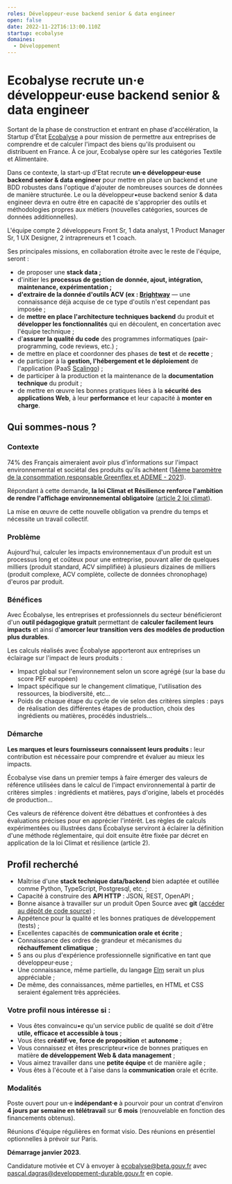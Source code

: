 ```yaml
---
roles: Développeur·euse backend senior & data engineer
open: false
date: 2022-11-22T16:13:00.110Z
startup: ecobalyse
domaines:
  - Développement
---
```


# Ecobalyse recrute un·e développeur·euse backend senior & data engineer

Sortant de la phase de construction et entrant en phase d'accélération, la Startup d'État [Ecobalyse](https://ecobalyse.beta.gouv.fr/) a pour mission de permettre aux entreprises de comprendre et de calculer l'impact des biens qu'ils produisent ou distribuent en France. À ce jour, Ecobalyse opère sur les catégories Textile et Alimentaire.

Dans ce contexte, la start-up d'Etat recrute **un·e développeur·euse backend senior & data engineer** pour mettre en place un backend et une BDD robustes dans l'optique d'ajouter de nombreuses sources de données de manière structurée. Le ou la développeur•euse backend senior & data engineer devra en outre être en capacité de s'approprier des outils et méthodologies propres aux métiers (nouvelles catégories, sources de données additionnelles).

L'équipe compte 2 développeurs Front Sr, 1 data analyst, 1 Product Manager Sr, 1 UX Designer, 2 intrapreneurs et 1 coach.

Ses principales missions, en collaboration étroite avec le reste de l'équipe, seront :

* de proposer une **stack data ;**
* d'initier les **processus de gestion de donnée, ajout, intégration, maintenance, expérimentation ;**
* **d'extraire de la donnée d'outils ACV (ex : [Brightway](https://brightway.dev/)** — une connaissance déjà acquise de ce type d'outils n'est cependant pas imposée ;
* de **mettre en place l'architecture techniques backend** du produit et **développer les fonctionnalités** qui en découlent, en concertation avec l'équipe technique ;
* d'**assurer la qualité du code** des programmes informatiques (pair-programming, code reviews, etc.) ;
* de mettre en place et coordonner des phases de **test** et de **recette** ;
* de participer à la **gestion, l'hébergement et le déploiement** de l'application (PaaS [Scalingo](https://scalingo.com/)) ;
* de participer à la production et la maintenance de la **documentation technique** du produit ;
* de mettre en œuvre les bonnes pratiques liées à la **sécurité des applications Web**, à leur **performance** et leur capacité à **monter en charge**.

## Qui sommes-nous ?

### Contexte

74% des Français aimeraient avoir plus d'informations sur l'impact environnemental et sociétal des produits qu'ils achètent ([14ème baromètre de la consommation responsable Greenflex et ADEME - 2021](https://presse.ademe.fr/wp-content/uploads/2021/05/CP-Barometre-de-la-consommation-responsable-Version-Finale.pdf)).

Répondant à cette demande, **la loi Climat et Résilience renforce l'ambition de rendre l'affichage environnemental obligatoire** ([article 2 loi climat](https://www.legifrance.gouv.fr/loda/article_lc/LEGIARTI000043957692?init=true&page=1&query=loi+climat+et+r%C3%A9silience&searchField=ALL&tab_selection=all)).

La mise en œuvre de cette nouvelle obligation va prendre du temps et nécessite un travail collectif.

### Problème

Aujourd'hui, calculer les impacts environnementaux d'un produit est un processus long et coûteux pour une entreprise, pouvant aller de quelques milliers (produit standard, ACV simplifiée) à plusieurs dizaines de milliers (produit complexe, ACV complète, collecte de données chronophage) d'euros par produit.

### Bénéfices

Avec Écobalyse, les entreprises et professionnels du secteur bénéficieront d'un **outil pédagogique gratuit** permettant de **calculer facilement leurs impacts** et ainsi d'**amorcer leur transition vers des modèles de production plus durables**.

Les calculs réalisés avec Écobalyse apporteront aux entreprises un éclairage sur l'impact de leurs produits :

* Impact global sur l'environnement selon un score agrégé (sur la base du score PEF européen)
* Impact spécifique sur le changement climatique, l'utilisation des ressources, la biodiversité, etc…
* Poids de chaque étape du cycle de vie selon des critères simples : pays de réalisation des différentes étapes de production, choix des ingrédients ou matières, procédés industriels…

### Démarche

**Les marques et leurs fournisseurs connaissent leurs produits :** leur contribution est nécessaire pour comprendre et évaluer au mieux les impacts.

Écobalyse vise dans un premier temps à faire émerger des valeurs de référence utilisées dans le calcul de l'impact environnemental à partir de critères simples : ingrédients et matières, pays d'origine, labels et procédés de production…

Ces valeurs de référence doivent être débattues et confrontées à des évaluations précises pour en apprécier l'intérêt. Les règles de calculs expérimentées ou illustrées dans Écobalyse serviront à éclairer la définition d'une méthode réglementaire, qui doit ensuite être fixée par décret en application de la loi Climat et résilience (article 2).

## Profil recherché

* Maîtrise d'une **stack technique data/backend** bien adaptée et outillée comme Python, TypeScript, Postgresql, etc. ;
* Capacité à construire des **API HTTP** : JSON, REST, OpenAPI ;
* Bonne aisance à travailler sur un produit Open Source avec **git** ([accéder au dépôt de code source](https://github.com/MTES-MCT/ecobalyse)) ;
* Appétence pour la qualité et les bonnes pratiques de développement (tests) ;
* Excellentes capacités de **communication orale et écrite** ;
* Connaissance des ordres de grandeur et mécanismes du **réchauffement climatique** ;
* 5 ans ou plus d'expérience professionnelle significative en tant que développeur·euse ;
* Une connaissance, même partielle, du langage [Elm](https://elm-lang.org/) serait un plus appréciable ;
* De même, des connaissances, même partielles, en HTML et CSS seraient également très appréciées.

### Votre profil nous intéresse si :

* Vous êtes convaincu•e qu'un service public de qualité se doit d'être **utile, efficace et accessible à tous** ;
* Vous êtes **créatif·ve**, **force de proposition** et **autonome** ;
* Vous connaissez et êtes prescripteur•rice de bonnes pratiques en matière **de développement Web & data management** ;
* Vous aimez travailler dans une **petite équipe** et de manière agile ;
* Vous êtes à l'écoute et à l'aise dans la **communication** orale et écrite.

### Modalités

Poste ouvert pour un·e **indépendant·e** à pourvoir pour un contrat d'environ **4 jours par semaine en télétravail** sur **6 mois** (renouvelable en fonction des financements obtenus).

Réunions d'équipe régulières en format visio. Des réunions en présentiel optionnelles à prévoir sur Paris.

**Démarrage janvier 2023**.

Candidature motivée et CV à envoyer à [ecobalyse@beta.gouv.fr](mailto:ecobalyse@beta.gouv.fr) avec [pascal.dagras@developpement-durable.gouv.fr](mailto:pascal.dagras@developpement-durable.gouv.fr) en copie.

